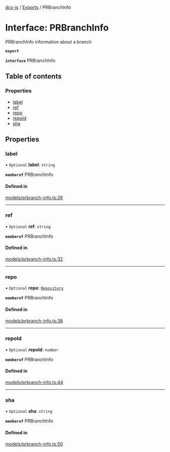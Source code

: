 [dcs-js](../README.md) / [Exports](../modules.md) / PRBranchInfo

# Interface: PRBranchInfo

PRBranchInfo information about a branch

**`export`**

**`interface`** PRBranchInfo

## Table of contents

### Properties

- [label](PRBranchInfo.md#label)
- [ref](PRBranchInfo.md#ref)
- [repo](PRBranchInfo.md#repo)
- [repoId](PRBranchInfo.md#repoid)
- [sha](PRBranchInfo.md#sha)

## Properties

### <a id="label" name="label"></a> label

• `Optional` **label**: `string`

**`memberof`** PRBranchInfo

#### Defined in

[models/prbranch-info.ts:26](https://github.com/unfoldingWord/dcs-js/blob/c677a54/models/prbranch-info.ts#L26)

___

### <a id="ref" name="ref"></a> ref

• `Optional` **ref**: `string`

**`memberof`** PRBranchInfo

#### Defined in

[models/prbranch-info.ts:32](https://github.com/unfoldingWord/dcs-js/blob/c677a54/models/prbranch-info.ts#L32)

___

### <a id="repo" name="repo"></a> repo

• `Optional` **repo**: [`Repository`](Repository.md)

**`memberof`** PRBranchInfo

#### Defined in

[models/prbranch-info.ts:38](https://github.com/unfoldingWord/dcs-js/blob/c677a54/models/prbranch-info.ts#L38)

___

### <a id="repoid" name="repoid"></a> repoId

• `Optional` **repoId**: `number`

**`memberof`** PRBranchInfo

#### Defined in

[models/prbranch-info.ts:44](https://github.com/unfoldingWord/dcs-js/blob/c677a54/models/prbranch-info.ts#L44)

___

### <a id="sha" name="sha"></a> sha

• `Optional` **sha**: `string`

**`memberof`** PRBranchInfo

#### Defined in

[models/prbranch-info.ts:50](https://github.com/unfoldingWord/dcs-js/blob/c677a54/models/prbranch-info.ts#L50)
